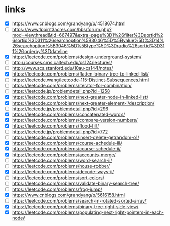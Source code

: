 # links
- [x] https://www.cnblogs.com/grandyang/p/4518674.html
- [ ] https://www.1point3acres.com/bbs/forum.php?mod=viewthread&tid=667497&extra=page%3D1%26filter%3Dsortid%26sortid%3D311%26searchoption%5B3046%5D%5Bvalue%5D%3D14%26searchoption%5B3046%5D%5Btype%5D%3Dradio%26sortid%3D311%26orderby%3Ddateline
- [x] https://leetcode.com/problems/design-underground-system/
- [ ] http://courses.cms.caltech.edu/cs124/lectures/
- [ ] http://www.scs.stanford.edu/10au-cs144/notes/
- [x] https://leetcode.com/problems/flatten-binary-tree-to-linked-list/
- [ ] https://leetcode.wang/leetcode-115-Distinct-Subsequences.html
- [ ] https://leetcode.com/problems/iterator-for-combination/
- [ ] https://leetcode.jp/problemdetail.php?id=1258
- [x] https://leetcode.com/problems/next-greater-node-in-linked-list/
- [x] https://leetcode.com/problems/next-greater-element-i/description/
- [ ] https://leetcode.jp/problemdetail.php?id=296
- [x] https://leetcode.com/problems/concatenated-words/
- [x] https://leetcode.com/problems/compare-version-numbers/
- [x] https://leetcode.com/problems/flood-fill/
- [ ] https://leetcode.jp/problemdetail.php?id=772
- [ ] https://leetcode.com/problems/insert-delete-getrandom-o1/
- [x] https://leetcode.com/problems/course-schedule-iii/
- [x] https://leetcode.com/problems/course-schedule-ii/
- [x] https://leetcode.com/problems/accounts-merge/
- [ ] https://leetcode.com/problems/word-search-ii/
- [ ] https://leetcode.com/problems/house-robber/
- [x] https://leetcode.com/problems/decode-ways-ii/
- [ ] https://leetcode.com/problems/sort-colors/
- [ ] https://leetcode.com/problems/validate-binary-search-tree/
- [ ] https://leetcode.com/problems/frog-jump/
- [x] https://www.cnblogs.com/grandyang/p/5616158.html
- [ ] https://leetcode.com/problems/search-in-rotated-sorted-array/
- [x] https://leetcode.com/problems/binary-tree-right-side-view/
- [x] https://leetcode.com/problems/populating-next-right-pointers-in-each-node/
